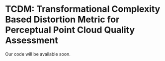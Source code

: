 # TCDM: Transformational Complexity Based Distortion Metric for Perceptual Point Cloud Quality Assessment
Our code will be available soon.
